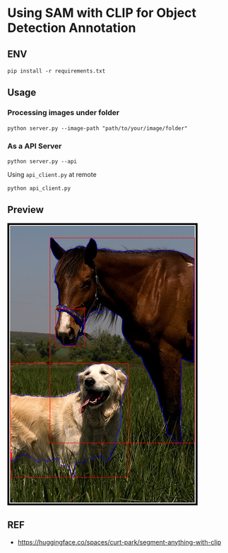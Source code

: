 # Using SAM with CLIP for Object Detection Annotation

## ENV
```
pip install -r requirements.txt
```

## Usage

### Processing images under folder
```
python server.py --image-path "path/to/your/image/folder"
```

### As a API Server
```
python server.py --api
```

Using `api_client.py` at remote
```
python api_client.py
```

## Preview
![](results.png)

## REF
- https://huggingface.co/spaces/curt-park/segment-anything-with-clip